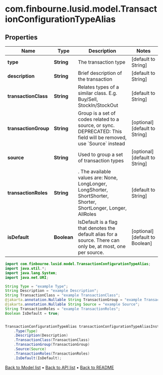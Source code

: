 # com.finbourne.lusid.model.TransactionConfigurationTypeAlias

## Properties

Name | Type | Description | Notes
------------ | ------------- | ------------- | -------------
**type** | **String** | The transaction type | [default to String]
**description** | **String** | Brief description of the transaction | [default to String]
**transactionClass** | **String** | Relates types of a similar class. E.g. Buy/Sell, StockIn/StockOut | [default to String]
**transactionGroup** | **String** | Group is a set of codes related to a source, or sync. DEPRECATED: This field will be removed, use &#x60;Source&#x60; instead | [optional] [default to String]
**source** | **String** | Used to group a set of transaction types | [optional] [default to String]
**transactionRoles** | **String** | . The available values are: None, LongLonger, LongShorter, ShortShorter, Shorter, ShortLonger, Longer, AllRoles | [default to String]
**isDefault** | **Boolean** | IsDefault is a flag that denotes the default alias for a source. There can only be, at most, one per source. | [optional] [default to Boolean]

```java
import com.finbourne.lusid.model.TransactionConfigurationTypeAlias;
import java.util.*;
import java.lang.System;
import java.net.URI;

String Type = "example Type";
String Description = "example Description";
String TransactionClass = "example TransactionClass";
@jakarta.annotation.Nullable String TransactionGroup = "example TransactionGroup";
@jakarta.annotation.Nullable String Source = "example Source";
String TransactionRoles = "example TransactionRoles";
Boolean IsDefault = true;


TransactionConfigurationTypeAlias transactionConfigurationTypeAliasInstance = new TransactionConfigurationTypeAlias()
    .Type(Type)
    .Description(Description)
    .TransactionClass(TransactionClass)
    .TransactionGroup(TransactionGroup)
    .Source(Source)
    .TransactionRoles(TransactionRoles)
    .IsDefault(IsDefault);
```


[Back to Model list](../README.md#documentation-for-models) &#8226; [Back to API list](../README.md#documentation-for-api-endpoints) &#8226; [Back to README](../README.md)

